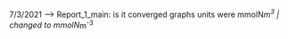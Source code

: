 7/3/2021 --> Report_1_main: is it converged graphs units were mmolN*m<sup>3</sup> | changed to mmolN*m<sup>-3<sup>
